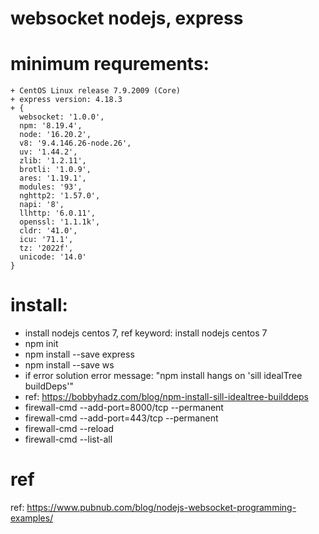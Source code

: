 # websocket nodejs, express

# minimum requrements:

	+ CentOS Linux release 7.9.2009 (Core)
	+ express version: 4.18.3
	+ {
	  websocket: '1.0.0',
	  npm: '8.19.4',
	  node: '16.20.2',
	  v8: '9.4.146.26-node.26',
	  uv: '1.44.2',
	  zlib: '1.2.11',
	  brotli: '1.0.9',
	  ares: '1.19.1',
	  modules: '93',
	  nghttp2: '1.57.0',
	  napi: '8',
	  llhttp: '6.0.11',
	  openssl: '1.1.1k',
	  cldr: '41.0',
	  icu: '71.1',
	  tz: '2022f',
	  unicode: '14.0'
	}
 
# install:
  + install nodejs centos 7, ref keyword: install nodejs centos 7
  + npm init
  + npm install --save express
  + npm install --save ws
  + if error solution error message: "npm install hangs on 'sill idealTree buildDeps'"
  + ref: https://bobbyhadz.com/blog/npm-install-sill-idealtree-builddeps
  + firewall-cmd --add-port=8000/tcp --permanent
  + firewall-cmd --add-port=443/tcp --permanent
  + firewall-cmd --reload
  + firewall-cmd --list-all

# ref
ref: https://www.pubnub.com/blog/nodejs-websocket-programming-examples/
